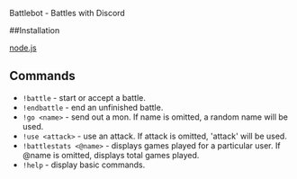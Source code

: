 Battlebot - Battles with Discord

##Installation

[node.js](https://nodejs.org/en/)
	 
## Commands
- `!battle` - start or accept a battle.
- `!endbattle` - end an unfinished battle.
- `!go <name>` - send out a mon. If name is omitted, a random name will be used.
- `!use <attack>` - use an attack. If attack is omitted, 'attack' will be used.
- `!battlestats <@name>` - displays games played for a particular user. If @name is omitted, displays total games played.
- `!help` - display basic commands. 
